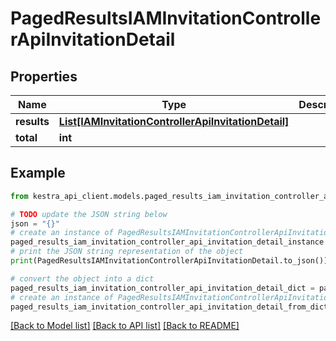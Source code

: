 # PagedResultsIAMInvitationControllerApiInvitationDetail


## Properties

Name | Type | Description | Notes
------------ | ------------- | ------------- | -------------
**results** | [**List[IAMInvitationControllerApiInvitationDetail]**](IAMInvitationControllerApiInvitationDetail.md) |  | 
**total** | **int** |  | 

## Example

```python
from kestra_api_client.models.paged_results_iam_invitation_controller_api_invitation_detail import PagedResultsIAMInvitationControllerApiInvitationDetail

# TODO update the JSON string below
json = "{}"
# create an instance of PagedResultsIAMInvitationControllerApiInvitationDetail from a JSON string
paged_results_iam_invitation_controller_api_invitation_detail_instance = PagedResultsIAMInvitationControllerApiInvitationDetail.from_json(json)
# print the JSON string representation of the object
print(PagedResultsIAMInvitationControllerApiInvitationDetail.to_json())

# convert the object into a dict
paged_results_iam_invitation_controller_api_invitation_detail_dict = paged_results_iam_invitation_controller_api_invitation_detail_instance.to_dict()
# create an instance of PagedResultsIAMInvitationControllerApiInvitationDetail from a dict
paged_results_iam_invitation_controller_api_invitation_detail_from_dict = PagedResultsIAMInvitationControllerApiInvitationDetail.from_dict(paged_results_iam_invitation_controller_api_invitation_detail_dict)
```
[[Back to Model list]](../README.md#documentation-for-models) [[Back to API list]](../README.md#documentation-for-api-endpoints) [[Back to README]](../README.md)


